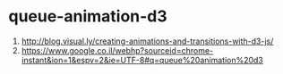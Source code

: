 # queue-animation-d3

1. http://blog.visual.ly/creating-animations-and-transitions-with-d3-js/
1. https://www.google.co.il/webhp?sourceid=chrome-instant&ion=1&espv=2&ie=UTF-8#q=queue%20animation%20d3
